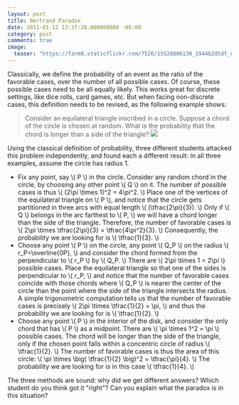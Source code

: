 ```yaml
---
layout: post
title: Bertrand Paradox
date: 2011-01-12 13:37:20.000000000 -05:00
category: post
comments: true
image:
  teaser: "https://farm8.staticflickr.com/7526/15528806130_1944b2d5df_n_d.jpg"
---
```


Classically, we define the probability of an event as the ratio of the favorable cases, over the number of all possible cases.  Of course, these possible cases need to be all equally likely.  This works great for discrete settings, like dice rolls, card games, etc.  But when facing non-discrete cases, this definition needs to be revised, as the following example shows:

> Consider an equilateral triangle inscribed in a circle. Suppose a chord of the circle is chosen at random. What is the probability that the chord is longer than a side of the triangle?
> ![](https://farm8.staticflickr.com/7526/15528806130_1944b2d5df_z_d.jpg)

<!-- <table style="background-color:#F4F5F7;width:100%;border-width:0;">
<tr>
<td style="text-align:center;width:33%;border-width:0;"><a href="http://blancosilva.files.wordpress.com/2011/01/161px-bertrand1-figure-svg.png"><img src="assets/161px-bertrand1-figure-svg.png" alt="" title="161px-Bertrand1-figure.svg" width="100%" /></a>
</td>
<td style="text-align:center;width:33%;border-width:0;"><a href="http://blancosilva.files.wordpress.com/2011/01/161px-bertrand2-figure-svg.png"><img src="assets/161px-bertrand2-figure-svg.png" alt="" title="161px-Bertrand2-figure.svg" width="100%" /></a>
</td>
<td style="text-align:center;width:33%;border-width:0;"><a href="http://blancosilva.files.wordpress.com/2011/01/161px-bertrand3-figure-svg.png"><img src="assets/161px-bertrand3-figure-svg.png" alt="" title="161px-Bertrand3-figure.svg" width="100%" /></a>
</td>
</tr>
<tr>
<td style="text-align:center;border-width:0;">First example</td>
<td style="text-align:center;border-width:0;">Second example</td>
<td style="text-align:center;border-width:0;">Third example</td>
</tr>
</table>
 -->
Using the classical definition of probability, three different students attacked this problem independently, and found each a different result:  In all three examples, assume the circle has radius 1.

* Fix any point, say <span>\\( P \\)</span> in the circle.  Consider any random chord in the circle, by choosing any other point <span>\\( Q \\)</span> on it.  The number of possible cases is thus <span>\\( (2\pi \times 1)^2 = 4\pi^2. \\)</span>  Place one of the vertices of the equilateral triangle on <span>\\( P \\)</span>, and notice that the circle gets partitioned in three arcs with equal length <span>\\( (\tfrac{2\pi}{3}). \\)</span>  Only if <span>\\( Q \\)</span> belongs in the arc farthest to <span>\\( P, \\)</span> we will have a chord longer than the side of the triangle.  Therefore, the number of favorable cases is <span>\\( 2\pi \times \tfrac{2\pi}{3} = \tfrac{4\pi^2}{3}. \\)</span> Consequently, the probability we are looking for is <span>\\( \tfrac{1}{3}. \\)</span>
* Choose any point <span>\\( P \\)</span> on the circle, any point <span>\\( Q_P \\)</span> on the radius <span>\\( r_P=\overline{0P}, \\)</span> and consider the chord formed from the perpendicular to <span>\\( r_P \\)</span> by <span>\\( Q_P. \\)</span>  There are <span>\\( 2\pi \times 1 = 2\pi \\)</span> possible cases.  Place the equilateral triangle so that one of the sides is perpendicular to <span>\\( r_P, \\)</span> and notice that the number of favorable cases coincide with those chords where <span>\\( Q_P \\)</span> is nearer the center of the circle than the point where the side of the triangle intersects the radius.  A simple trigonometric computation tells us that the number of favorable cases is precisely <span>\\( 2\pi \times \tfrac{1}{2} = \pi, \\)</span> and thus the probability we are looking for is <span>\\( \tfrac{1}{2}. \\)</span>
* Choose any point <span>\\( P \\)</span> in the interior of the disk, and consider the only chord that has <span>\\( P \\)</span> as a midpoint.  There are <span>\\( \pi \times 1^2 = \pi \\)</span> possible cases.  The chord will be longer than the side of the triangle, only if the chosen point falls within a concentric circle of radius <span>\\( \tfrac{1}{2}. \\)</span>  The number of favorable cases is thus the area of this circle: <span>\\( \pi \times \big( \tfrac{1}{2} \big)^2 = \tfrac{\pi}{4}. \\)</span>  The probability we are looking for is in this case <span>\\( \tfrac{1}{4}. \\)</span>

The three methods are sound: why did we get different answers?  Which student do you think got it "right"?  Can you explain what the paradox is in this situation?
